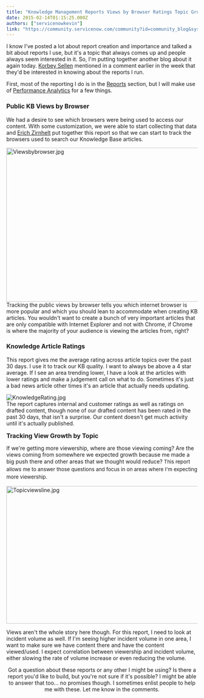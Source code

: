 ```yaml
---
title: "Knowledge Management Reports Views by Browser Ratings Topic Growth"
date: 2015-02-14T01:15:25.000Z
authors: ["servicenowkevin"]
link: "https://community.servicenow.com/community?id=community_blog&sys_id=735d2a29dbd0dbc01dcaf3231f96194e"
---
```

<p>I know I've posted a lot about report creation and importance and talked a bit about reports I use, but it's a topic that always comes up and people always seem interested in it. So, I'm putting together another blog about it again today. <a title="Korbey Sellen" __default_attr="24470" __jive_macro_name="user" class="jive_macro_user jive_macro" data-orig-content="Korbey Sellen" href="/community?id=community_user_profile&user=36615669db981fc09c9ffb651f96194a">Korbey Sellen</a> mentioned in a comment earlier in the week that they'd be interested in knowing about the reports I run.</p><p></p><p>First, most of the reporting I do is in the <a title="ki.servicenow.com/index.php?title=Reporting" href="http://wiki.servicenow.com/index.php?title=Reporting">Reports</a> section, but I will make use of <a title="ki.servicenow.com/index.php?title=Performance_Analytics" href="http://wiki.servicenow.com/index.php?title=Performance_Analytics">Performance Analytics</a> for a few things.</p><p></p><h3><span style="font-size: 12pt;">Public KB Views by Browser</span></h3><p>We had a desire to see which browsers were being used to access our content. With some customization, we were able to start collecting that data and <a title="Erich Zirnhelt" __default_attr="16990" __jive_macro_name="user" class="jive_macro_user jive_macro" data-orig-content="Erich Zirnhelt" href="/community?id=community_user_profile&user=66be0e6ddbd41fc09c9ffb651f9619bd">Erich Zirnhelt</a> put together this report so that we can start to track the browsers used to search our Knowledge Base articles.</p><p></p><p><img  alt="Viewsbybrowser.jpg" class="image-0 jive-image" src="e8453ccadb9cd704ed6af3231f961924.iix" style="height: 404px; width: 620px; display: block; margin-left: auto; margin-right: auto;"/>Tracking the public views by browser tells you which internet browser is more popular and which you should lean to accommodate when creating KB articles. You wouldn't want to create a bunch of very important articles that are only compatible with Internet Explorer and not with Chrome, if Chrome is where the majority of your audience is viewing the articles from, right?</p><p></p><h3><span style="font-size: 12pt;">Knowledge Article Ratings</span></h3><p>This report gives me the average rating across article topics over the past 30 days. I use it to track our KB quality. I want to always be above a 4 star average. If I see an area trending lower, I have a look at the articles with lower ratings and make a judgement call on what to do. Sometimes it's just a bad news article other times it's an article that actually needs updating. </p><p></p><p><img  alt="KnowledgeRating.jpg" class="image-1 jive-image" src="4ee258c6db1817049c9ffb651f9619a3.iix" style="height: auto; display: block; margin-left: auto; margin-right: auto;"/>The report captures internal and customer ratings as well as ratings on drafted content, though none of our drafted content has been rated in the past 30 days, that isn't a surprise. Our content doesn't get much activity until it's actually published.</p><p></p><p><span style="font-size: 12pt;"><strong>Tracking View Growth by Topic</strong></span></p><p>If we're getting more viewership, where are those viewing coming? Are the views coming from somewhere we expected growth because me made a big push there and other areas that we thought would reduce? <span style="font-size: 10pt; line-height: 1.5em;">This report allows me to answer those questions and focus in on areas where I'm expecting more viewership. </span></p><p></p><p><img  alt="Topicviewsline.jpg" class="jive-image image-2" src="21927335dbdc1fc03eb27a9e0f9619e0.iix" style="height: 361px; width: 620px; display: block; margin-left: auto; margin-right: auto;"/></p><p>Views aren't the whole story here though. For this report, I need to look at incident volume as well. If I'm seeing higher incident volume in one area, I want to make sure we have content there and have the content viewed/used. I expect correlation between viewership and incident volume, either slowing the rate of volume increase or even reducing the volume.</p><p></p><p style="text-align: center;"></p><p style="text-align: center;"></p><p style="text-align: center;">Got a question about these reports or any other I might be using? Is there a report you'd like to build, but you're not sure if it's possible? I might be able to answer that too... no promises though. I sometimes enlist people to help me with these. Let me know in the comments.</p>
